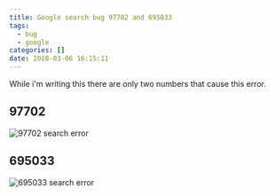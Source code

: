 ```yaml
---
title: Google search bug 97702 and 695033
tags:
  - bug
  - google
categories: []
date: 2018-03-06 16:15:11
---
```


While i'm writing this there are only two numbers that cause this error.
## 97702 
![97702 search error](http://blog.ramons.digital/images/1520353005181.png)
## 695033
![ 695033 search error](http://blog.ramons.digital/images/1520353099566.png)

